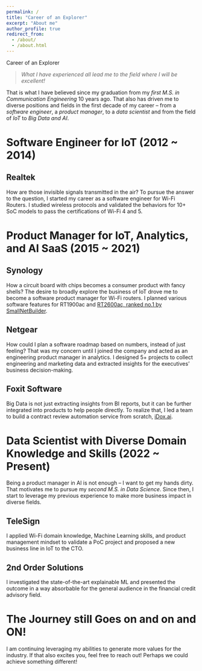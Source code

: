 ```yaml
---
permalink: /
title: "Career of an Explorer"
excerpt: "About me"
author_profile: true
redirect_from: 
  - /about/
  - /about.html
---
```


Career of an Explorer

> *What I have experienced all lead me to the field where I will be excellent!*

That is what I have believed since my graduation from my *first M.S. in Communication Engineering* 10 years ago. That also has driven me to diverse positions and fields in the first decade of my career – from a *software engineer*, a *product manager*, to a *data scientist* and from the field of *IoT* to *Big Data and AI*.

# Software Engineer for IoT (2012 ~ 2014)

## Realtek
How are those invisible signals transmitted in the air? To pursue the answer to the question, I started my career as a software engineer for Wi-Fi Routers. I studied wireless protocols and validated the behaviors for 10+ SoC models to pass the certifications of Wi-Fi 4 and 5. 

# Product Manager for IoT, Analytics, and AI SaaS (2015 ~ 2021)

## Synology
How a circuit board with chips becomes a consumer product with fancy shells? The desire to broadly explore the business of IoT drove me to become a software product manager for Wi-Fi routers. I planned various software features for RT1900ac and [RT2600ac, ranked no.1 by SmallNetBuilder](https://www.smallnetbuilder.com/wireless/wireless-reviews/synology-rt2600ac-router-reviewed/).

## Netgear
How could I plan a software roadmap based on numbers, instead of just feeling? That was my concern until I joined the company and acted as an engineering product manager in analytics. I designed 5+ projects to collect engineering and marketing data and extracted insights for the executives’ business decision-making. 

## Foxit Software
Big Data is not just extracting insights from BI reports, but it can be further integrated into products to help people directly. To realize that, I led a team to build a contract review automation service from scratch, [iDox.ai](https://idox.ai).

# Data Scientist with Diverse Domain Knowledge and Skills (2022 ~ Present)

Being a product manager in AI is not enough – I want to get my hands dirty. That motivates me to pursue my *second M.S. in Data Science*. Since then, I start to leverage my previous experience to make more business impact in diverse fields.

## TeleSign
I applied Wi-Fi domain knowledge, Machine Learning skills, and product management mindset to validate a PoC project and proposed a new business line in IoT to the CTO. 

## 2nd Order Solutions
I investigated the state-of-the-art explainable ML and presented the outcome in a way absorbable for the general audience in the financial credit advisory field. 

# The Journey still Goes on and on and ON!

I am continuing leveraging my abilities to generate more values for the industry. If that also excites you, feel free to reach out! Perhaps we could achieve something different!
